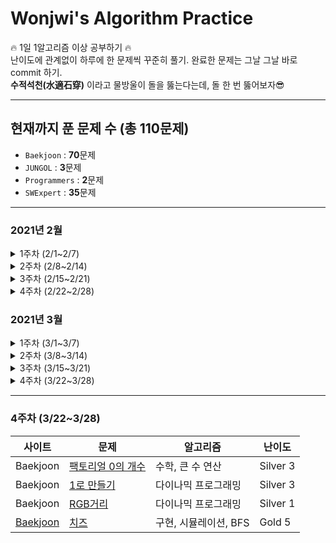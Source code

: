 # Wonjwi's Algorithm Practice

🔥 1일 1알고리즘 이상 공부하기 🔥 <br/>
난이도에 관계없이 하루에 한 문제씩 꾸준히 풀기. 완료한 문제는 그날 그날 바로 commit 하기. <br/>
**수적석천(水適石穿)** 이라고 물방울이 돌을 뚫는다는데, 돌 한 번 뚫어보자😎

---

## 현재까지 푼 문제 수 (총 110문제)

* `Baekjoon` : **70**문제
* `JUNGOL` : **3**문제
* `Programmers` : **2**문제
* `SWExpert` : **35**문제

---

### 2021년 2월
   
<details>
    <summary>1주차 (2/1~2/7)</summary>

- [SWExpert - 원재의 메모리 복구하기](https://swexpertacademy.com/main/code/problem/problemDetail.do?contestProbId=AV19AcoKI9sCFAZN)
- [Baekjoon - 재귀함수가 뭔가요?](https://www.acmicpc.net/problem/17478)
- [Baekjoon - 스위치 켜고 끄기](https://www.acmicpc.net/problem/1244)
- [SWExpert - Flatten](https://swexpertacademy.com/main/code/problem/problemDetail.do?contestProbId=AV139KOaABgCFAYh)
- [SWExpert - Ladder1](https://swexpertacademy.com/main/code/problem/problemDetail.do?contestProbId=AV14ABYKADACFAYh)
- [SWExpert - 달팽이 숫자](https://swexpertacademy.com/main/code/problem/problemDetail.do?contestProbId=AV5PobmqAPoDFAUq)
- [SWExpert - 농작물 수확하기](https://swexpertacademy.com/main/code/problem/problemDetail.do?contestProbId=AV7GLXqKAWYDFAXB)
- [SWExpert - 상호의 배틀필드](https://swexpertacademy.com/main/code/problem/problemDetail.do?contestProbId=AV5LyE7KD2ADFAXc)
- [Baekjoon - N과 M (1)](https://www.acmicpc.net/problem/15649)
- [Baekjoon - N과 M (2)](https://www.acmicpc.net/problem/15650)
- [Baekjoon - N과 M (3)](https://www.acmicpc.net/problem/15651)
- [Baekjoon - N과 M (4)](https://www.acmicpc.net/problem/15652)
- [Baekjoon - N과 M (5)](https://www.acmicpc.net/problem/15654)
- [Baekjoon - N과 M (6)](https://www.acmicpc.net/problem/15655)
- [Baekjoon - N과 M (7)](https://www.acmicpc.net/problem/15656)
- [Baekjoon - N과 M (8)](https://www.acmicpc.net/problem/15657)
- [SWExpert - 파리 퇴치](https://swexpertacademy.com/main/code/problem/problemDetail.do?contestProbId=AV5PzOCKAigDFAUq)
- [Baekjoon - 카드2](https://www.acmicpc.net/problem/2164)
- [SWExpert - 쇠막대기 자르기](https://swexpertacademy.com/main/code/problem/problemDetail.do?contestProbId=AWVl47b6DGMDFAXm)
- [SWExpert - 괄호 짝짓기](https://swexpertacademy.com/main/code/problem/problemDetail.do?contestProbId=AV14eWb6AAkCFAYD)
- [SWExpert - 암호생성기](https://swexpertacademy.com/main/code/problem/problemDetail.do?contestProbId=AV14uWl6AF0CFAYD)
- [Baekjoon - 탑](https://www.acmicpc.net/problem/2493)
- [Baekjoon - 피자 (Small)](https://www.acmicpc.net/problem/14606)
- [SWExpert - 정사각형 방](https://swexpertacademy.com/main/code/problem/problemDetail.do?contestProbId=AV5LtJYKDzsDFAXc)
- [SWExpert - 퍼펙트 셔플](https://swexpertacademy.com/main/code/problem/problemDetail.do?contestProbId=AWGsRbk6AQIDFAVW)
- [SWExpert - 계산기2](https://swexpertacademy.com/main/code/problem/problemDetail.do?contestProbId=AV14nnAaAFACFAYD)
- [Baekjoon - 후위 표기식](https://www.acmicpc.net/problem/1918)
- [Baekjoon - 후위 표기식2](https://www.acmicpc.net/problem/1935)
- [Baekjoon - 요세푸스 문제 0](https://www.acmicpc.net/problem/11866)
- [Baekjoon - 암호 만들기](https://www.acmicpc.net/problem/1759)
- [Baekjoon - N과 M (9)](https://www.acmicpc.net/problem/15663)
- [Baekjoon - N과 M (10)](https://www.acmicpc.net/problem/15664)
- [Baekjoon - N과 M (11)](https://www.acmicpc.net/problem/15665)
- [Baekjoon - N과 M (12)](https://www.acmicpc.net/problem/15666)
    
</details>

<details>
    <summary>2주차 (2/8~2/14)</summary>

- [Baekjoon - 일우는 야바위꾼](https://www.acmicpc.net/problem/20361)
- [Baekjoon - 3대 측정](https://www.acmicpc.net/problem/20299)
- [SWExpert - 햄버거 다이어트](https://swexpertacademy.com/main/code/problem/problemDetail.do?contestProbId=AWT-lPB6dHUDFAVT)
- [SWExpert - 암호문1](https://swexpertacademy.com/main/code/problem/problemDetail.do?contestProbId=AV14w-rKAHACFAYD)
- [SWExpert - 가랏! RC카](https://swexpertacademy.com/main/code/problem/problemDetail.do?contestProbId=AV5PjMgaALgDFAUq)
- [SWExpert - 한빈이와 Spot Mart](https://swexpertacademy.com/main/code/problem/problemDetail.do?contestProbId=AW8Wj7cqbY0DFAXN)
- [Baekjoon - 피보나치 함수](https://www.acmicpc.net/problem/1003)
- [Baekjoon - 요세푸스 문제](https://www.acmicpc.net/problem/1158)
- [SWExpert - 사칙연산 유효성 검사](https://swexpertacademy.com/main/code/problem/problemDetail.do?contestProbId=AV141176AIwCFAYD)
- [SWExpert - 스도쿠 검증](https://swexpertacademy.com/main/code/problem/problemDetail.do?contestProbId=AV5Psz16AYEDFAUq)
- [Baekjoon - 색종이](https://www.acmicpc.net/problem/2563)
- [Baekjoon - 배열 돌리기1](https://www.acmicpc.net/problem/16926)
- [Baekjoon - 배열 돌리기4](https://www.acmicpc.net/problem/17406)
- [Baekjoon - 배열 돌리기3](https://www.acmicpc.net/problem/16935)
- [Baekjoon - 풍선 터뜨리기](https://www.acmicpc.net/problem/2346)
- [Baekjoon - AC](https://www.acmicpc.net/problem/5430)

</details>

<details>
    <summary>3주차 (2/15~2/21)</summary>
   
- [SWExpert - 규영이와 인영이의 카드게임](https://swexpertacademy.com/main/code/problem/problemDetail.do?contestProbId=AWgv9va6HnkDFAW0)
- [Baekjoon - 도영이가 만든 맛있는 음식](https://www.acmicpc.net/problem/2961)
- [Baekjoon - 백설 공주와 일곱 난쟁이](https://www.acmicpc.net/problem/3040)
- [Baekjoon - 설탕 배달](https://www.acmicpc.net/problem/2839)
- [Baekjoon - Z](https://www.acmicpc.net/problem/1074)
- [JUNGOL - 냉장고](http://www.jungol.co.kr/bbs/board.php?bo_table=pbank&wr_id=1101&stx=1828)
- [Baekjoon - 치킨 배달](https://www.acmicpc.net/problem/15686)
- [Baekjoon - 빵집](https://www.acmicpc.net/problem/3109)
- [SWExpert - 최적 경로](https://swexpertacademy.com/main/code/problem/problemDetail.do?contestProbId=AV15OZ4qAPICFAYD)
- [JUNGOL - 오목](http://www.jungol.co.kr/bbs/board.php?bo_table=pbank&wr_id=1006&stx=1733)
- [Baekjoon - 알파벳](https://www.acmicpc.net/problem/1987)
- [Baekjoon - 로봇 청소기](https://www.acmicpc.net/problem/14503)
- [SWExpert - 요리사](https://swexpertacademy.com/main/code/problem/problemDetail.do?contestProbId=AWIeUtVakTMDFAVH)
- [SWExpert - 준환이의 양팔저울](https://swexpertacademy.com/main/code/problem/problemDetail.do?contestProbId=AWAe7XSKfUUDFAUw)
- [Baekjoon - 봄버맨](https://www.acmicpc.net/problem/16918)
- [Baekjoon - GCD 합](https://www.acmicpc.net/problem/9613)
- [Baekjoon - 캐슬 디펜스](https://www.acmicpc.net/problem/17135)
- [Baekjoon - 일곱 난쟁이](https://www.acmicpc.net/problem/2309)
- [Baekjoon - 거꾸로 구구단](https://www.acmicpc.net/problem/13410)

</details>

<details>
    <summary>4주차 (2/22~2/28)</summary>
   
- [SWExpert - 부먹왕국의 차원 관문](https://swexpertacademy.com/main/code/problem/problemDetail.do?contestProbId=AWuSgKpqmooDFASy)
- [SWExpert - 삼성시의 버스 노선](https://swexpertacademy.com/main/code/problem/problemSubmitHistory.do?contestProbId=AWczm7QaACgDFAWn)
- [SWExpert - 의석이의 세로로 말해요](https://swexpertacademy.com/main/code/problem/problemDetail.do?contestProbId=AWVWgkP6sQ0DFAUO)
- [SWExpert - 성공적인 공연 기획](https://swexpertacademy.com/main/code/problem/problemDetail.do?contestProbId=AWS2dSgKA8MDFAVT)
- [SWExpert - 테네스의 특별한 소수](https://swexpertacademy.com/main/code/problem/problemDetail.do?contestProbId=AWRuoqCKkE0DFAXt)
- [SWExpert - 프로세서 연결하기](https://swexpertacademy.com/main/code/problem/problemDetail.do?contestProbId=AV4suNtaXFEDFAUf)
- [Baekjoon - 줄 세우기](https://www.acmicpc.net/problem/2605)
- [Baekjoon - 빙고](https://www.acmicpc.net/problem/2578)
- [Baekjoon - 쿼드트리](https://www.acmicpc.net/problem/1992)
- [Baekjoon - 경비원](https://www.acmicpc.net/problem/2564)
- [Baekjoon - 수열](https://www.acmicpc.net/problem/2491)
- [Baekjoon - 토마토](https://www.acmicpc.net/problem/7576)
- [Baekjoon - 토마토](https://www.acmicpc.net/problem/7569)
- [JUNGOL - 조커](http://www.jungol.co.kr/bbs/board.php?bo_table=pbank&wr_id=488)

</details>

### 2021년 3월
   
<details>
    <summary>1주차 (3/1~3/7)</summary>

|사이트|문제|알고리즘|난이도|
|---|---|---|---|
|Baekjoon|[벽 부수고 이동하기](https://www.acmicpc.net/problem/2206)|그래프, BFS|Gold 4|
|Baekjoon|[아기 상어](https://www.acmicpc.net/problem/16236)|구현, 그래프, BFS|Gold 4|
|Baekjoon|[행복 유치원](https://www.acmicpc.net/problem/13164)|그리디, 정렬|Silver 1|
|Baekjoon|[청소년 상어](https://www.acmicpc.net/problem/19236)|구현, 백트래킹|Gold 2|
|Baekjoon|[당근 키우기](https://www.acmicpc.net/problem/20363)|수학, 그리디|Silver 5|
|Baekjoon|[연구소](https://www.acmicpc.net/problem/14502)|그래프, 브루트포스, BFS|Gold 5|
|Baekjoon|[미로 탐색](https://www.acmicpc.net/problem/2178)|그래프, BFS|Silver 1|
    
</details>

<details>
    <summary>2주차 (3/8~3/14)</summary>

|사이트|문제|알고리즘|난이도|
|---|---|---|---|
|Baekjoon|[퇴사](https://www.acmicpc.net/problem/14501)|DP, 브루트포스|Silver 4|
|Baekjoon|[움직이는 미로 탈출](https://www.acmicpc.net/problem/16954)|그래프, BFS|Gold 4|
|Programmers|[주식가격](https://programmers.co.kr/learn/courses/30/lessons/42584)|스택, 큐|Level 2|
|Programmers|[크레인 인형뽑기 게임](https://programmers.co.kr/learn/courses/30/lessons/64061)|스택, 큐|Level 1|
|Baekjoon|[명령 프롬프트](https://www.acmicpc.net/problem/1032)|구현, 문자열|Bronze 1|
|Baekjoon|[기차가 어둠을 헤치고 은하수를](https://www.acmicpc.net/problem/15787)|구현, 비트마스킹|Silver 2|
|Baekjoon|[공주님을 구해라!](https://www.acmicpc.net/problem/17836)|그래프, BFS|Gold 5|
|Baekjoon|[분산처리](https://www.acmicpc.net/problem/1009)|수학, 구현|Bronze 3|
    
</details>

<details>
    <summary>3주차 (3/15~3/21)</summary>

|사이트|문제|알고리즘|난이도|
|---|---|---|---|
|SWExpert|[홈 방범 서비스](https://swexpertacademy.com/main/code/problem/problemDetail.do?contestProbId=AV5V61LqAf8DFAWu)|구현, 시뮬레이션|모의 SW 역량테스트|
|SWExpert|[숫자 만들기](https://swexpertacademy.com/main/code/problem/problemDetail.do?contestProbId=AWIeRZV6kBUDFAVH)|브루트포스|모의 SW 역량테스트|
|Baekjoon|[스타트와 링크](https://www.acmicpc.net/problem/14889)|브루트포스, 백트래킹|Silver 3|
|SWExpert|[서로소 집합](https://swexpertacademy.com/main/code/problem/problemDetail.do?contestProbId=AWBJKA6qr2oDFAWr)|그래프|D4|
|SWExpert|[무선 충전](https://swexpertacademy.com/main/code/problem/problemDetail.do?contestProbId=AWXRDL1aeugDFAUo)|구현, 시뮬레이션|모의 SW 역량테스트|
|SWExpert|[원자 소멸 시뮬레이션](https://swexpertacademy.com/main/code/problem/problemDetail.do?contestProbId=AWXRFInKex8DFAUo)|구현, 시뮬레이션|모의 SW 역량테스트|
|Baekjoon|[친구비](https://www.acmicpc.net/problem/16562)|그래프, 자료 구조, 집합|Gold 3|
|SWExpert|[물놀이를 가자](https://swexpertacademy.com/main/code/problem/problemDetail.do?contestProbId=AXWXMZta-PsDFAST)|그래프, BFS|D4|
    
</details>

<details>
    <summary>4주차 (3/22~3/28)</summary>

|사이트|문제|알고리즘|난이도|
|---|---|---|---|
|Baekjoon|[도시 분할 계획](https://www.acmicpc.net/problem/1647)|그래프, 최소 스패닝 트리|Gold 4|
|Baekjoon|[팩토리얼 0의 개수](https://www.acmicpc.net/problem/1676)|수학, 큰 수 연산|Silver 3|
    
</details>

---

### 4주차 (3/22~3/28)
|사이트|문제|알고리즘|난이도|
|---|---|---|---|
|Baekjoon|[팩토리얼 0의 개수](https://www.acmicpc.net/problem/1676)|수학, 큰 수 연산|Silver 3|
|Baekjoon|[1로 만들기](https://www.acmicpc.net/problem/1463)|다이나믹 프로그래밍|Silver 3|
|Baekjoon|[RGB거리](https://www.acmicpc.net/problem/1149)|다이나믹 프로그래밍|Silver 1|
|[Baekjoon](https://www.acmicpc.net/problem/2636)|[치즈](https://github.com/wonjwi/Algorithm/blob/851aaea528c000cc6174d2f9be1bdbed6dfb0444/Baekjoon/BJ2636_%EC%B9%98%EC%A6%88.java)|구현, 시뮬레이션, BFS|Gold 5|
